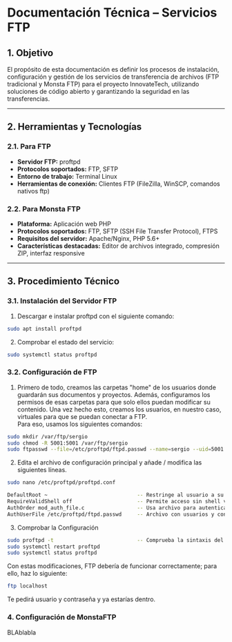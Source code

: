 # Documentación Técnica – Servicios FTP

## 1. Objetivo

El propósito de esta documentación es definir los procesos de instalación, configuración y gestión de los servicios de transferencia de archivos (FTP tradicional y Monsta FTP) para el proyecto InnovateTech, utilizando soluciones de código abierto y garantizando la seguridad en las transferencias.

---

## 2. Herramientas y Tecnologías
### 2.1. Para FTP 
- **Servidor FTP:** proftpd
- **Protocolos soportados:** FTP, SFTP
- **Entorno de trabajo:** Terminal Linux
- **Herramientas de conexión:** Clientes FTP (FileZilla, WinSCP, comandos nativos ftp)

### 2.2. Para Monsta FTP
- **Plataforma:** Aplicación web PHP
- **Protocolos soportados:** FTP, SFTP (SSH File Transfer Protocol), FTPS
- **Requisitos del servidor:** Apache/Nginx, PHP 5.6+
- **Características destacadas:** Editor de archivos integrado, compresión ZIP, interfaz responsive

---

## 3. Procedimiento Técnico

### 3.1. Instalación del Servidor FTP
1. Descargar e instalar proftpd con el siguiente comando:

```bash
sudo apt install proftpd
```

2. Comprobar el estado del servicio:

```bash
sudo systemctl status proftpd
```

### 3.2. Configuración de FTP

1. Primero de todo, creamos las carpetas "home" de los usuarios donde guardarán sus documentos y proyectos. Además, configuramos los permisos de esas carpetas para que solo ellos puedan modificar su contenido. Una vez hecho esto, creamos los usuarios, en nuestro caso, virtuales para que se puedan conectar a FTP. <br> Para eso, usamos los siguientes comandos:

```bash
sudo mkdir /var/ftp/sergio
sudo chmod -R 5001:5001 /var/ftp/sergio
sudo ftpasswd --file=/etc/proftpd/ftpd.passwd --name=sergio --uid=5001 --gid=5001 --home=/var/ftp/sergio --shell=/bin/false
```

2. Edita el archivo de configuración principal y añade / modifica las siguientes líneas.

```bash
sudo nano /etc/proftpd/proftpd.conf

DefaultRoot ~                             -- Restringe al usuario a su carpeta
RequireValidShell off                     -- Permite acceso sin shell válida.
AuthOrder mod_auth_file.c                 -- Usa archivo para autenticar.
AuthUserFile /etc/proftpd/ftpd.passwd     -- Archivo con usuarios y contraseñas.
```

3. Comprobar la Configuración

```bash
sudo proftpd -t                           -- Comprueba la sintaxis del archivo proftpd.conf
sudo systemctl restart proftpd
sudo systemctl status proftpd
```

Con estas modificaciones, FTP debería de funcionar correctamente; para ello, haz lo siguiente:

```bash
ftp localhost
```

Te pedirá usuario y contraseña y ya estarías dentro.

### 4. Configuración de MonstaFTP

BLAblabla